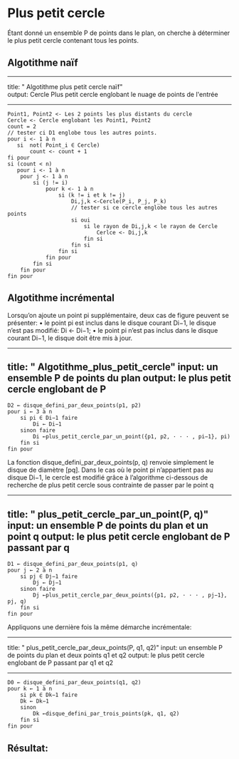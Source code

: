 # Plus petit cercle
Étant donné un ensemble P de points dans le plan, on cherche à déterminer le plus petit cercle contenant tous les points.

## Algotithme naïf
---
title: " Algotithme plus petit cercle naïf" </br>
output: Cercle Plus petit cercle englobant le nuage de points de l'entrée

---
```{r, eval = FALSE}
Point1, Point2 <- Les 2 points les plus distants du cercle
Cercle <- Cercle englobant les Point1, Point2
count = 2
// tester ci D1 englobe tous les autres points.
pour i <- 1 à n
   si  not( Point_i ∈ Cercle)
       count <- count + 1
fi pour 
si (count < n)
   pour i <- 1 à n
    pour j <- 1 à n
        si (j != i)
            pour k <- 1 à n
                si (k != i et k != j)
                    Di,j,k <-Cercle(P_i, P_j, P_k)
                    // tester si ce cercle englobe tous les autres points
                    si oui
                        si le rayon de Di,j,k < le rayon de Cercle
                            Cerlce <- Di,j,k
                        fin si
                    fin si
                fin si
            fin pour
        fin si
    fin pour
fin pour   
```

## Algotithme incrémental

Lorsqu’on ajoute un point pi supplémentaire, deux cas de figure peuvent se présenter:
• le point pi est inclus dans le disque courant Di−1, le disque n’est pas modifié: Di ← Di−1;
• le point pi n’est pas inclus dans le disque courant Di−1, le disque doit être mis à jour.

---
title: " Algotithme_plus_petit_cercle"
input: un ensemble P de points du plan
output: le plus petit cercle englobant de P
---
```{r, eval = FALSE}
D2 ← disque_defini_par_deux_points(p1, p2)
pour i ← 3 à n
    si pi ∈ Di−1 faire
        Di ← Di−1
    sinon faire
        Di ←plus_petit_cercle_par_un_point({p1, p2, · · · , pi−1}, pi)
    fin si
fin pour
```
La fonction disque_defini_par_deux_points(p, q) renvoie simplement le disque de diamètre [pq].
Dans le cas où le point pi n’appartient pas au disque Di−1, le cercle est modifié grâce à l’algorithme ci-dessous de recherche de plus petit cercle sous contrainte de passer par le point q

---
title: " plus_petit_cercle_par_un_point(P, q)"
input: un ensemble P de points du plan et un point q
output: le plus petit cercle englobant de P passant par q
---
```{r, eval = FALSE}
D1 ← disque_defini_par_deux_points(p1, q)
pour j ← 2 à n
    si pj ∈ Dj−1 faire
        Dj ← Dj−1
    sinon faire
        Dj ←plus_petit_cercle_par_deux_points({p1, p2, · · · , pj−1}, pj, q)
    fin si
fin pour
```
Appliquons une dernière fois la même démarche incrémentale:

---
title: " plus_petit_cercle_par_deux_points(P, q1, q2)"
input: un ensemble P de points du plan et deux points q1 et q2
output: le plus petit cercle englobant de P passant par q1 et q2

---
```{r, eval = FALSE}
D0 ← disque_defini_par_deux_points(q1, q2)
pour k ← 1 à n
    si pk ∈ Dk−1 faire
    Dk ← Dk−1
    sinon
        Dk ←disque_defini_par_trois_points(pk, q1, q2)
    fin si
fin pour
```
## Résultat:
<img scr="https://github.com/SABIR-ILYASS/Plus_petit_cercle_englobant/blob/main/Picture2D.png">

